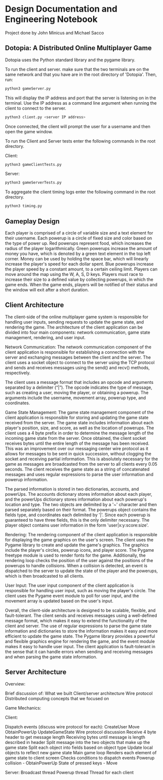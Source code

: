 # Design Documentation and Engineering Notebook

Project done by John Minicus and Michael Sacco

## Dotopia: A Distributed Online Multiplayer Game

Dotopia uses the Python standard library and the pygame library.

To run the client and server. make sure that the two terminals are on the same network and that you have are in the root directory of 'Dotopia'. Then, run:

```bash
python3 gameServer.py
```

This will display the IP address and port that the server is listening on in the terminal. Use the IP address as a command line argument when running the client to connect to the server.

```bash
python3 client.py <server IP address>
```

Once connected, the client will prompt the user for a username and then open the game window.

To run the Client and Server tests enter the following commands in the root directory.

Client:
```bash
python3 gameClientTests.py
```

Server:
```bash
python3 gameServerTests.py
```

To aggregate the client timing logs enter the following command in the root directory.

```bash
python3 timing.py
```

## Gameplay Design

Each player is comprised of a circle of variable size and a text element for their username. Each powerup is a circle of fixed size and color based on the type of power up. Red powerups represent food, which increases the radius of the player logarithmically. Green powerups increase the amount of money you have, which is denoted by a green text element in the top left corner. Money can be used by holding the space bar, which will linearly increase the player's speed for each dollar spent. Blue powerups increase the player speed by a constant amount, to a certain ceiling limit. Players can move around the map using the W, A, S, D keys. Players must race to increase their size to a defined value by collecting powerups, in which the game ends. When the game ends, players will be notified of their status and the window will exit after a short duration.

## Client Architecture

The client-side of the online multiplayer game system is responsible for handling user inputs, sending requests to update the game state, and rendering the game. The architecture of the client application can be divided into four main components: network communication, game state management, rendering, and user input.

Network Communication:
The network communication component of the client application is responsible for establishing a connection with the server and exchanging messages between the client and the server. The client uses a socket object to connect to the server using the TCP protocol and sends and receives messages using the send() and recv() methods, respectively.

The client uses a message format that includes an opcode and arguments separated by a delimiter (“|”). The opcode indicates the type of message, such as creating a user, moving the player, or obtaining a powerup. The arguments include the username, movement array, powerup type, and coordinates.

Game State Management:
The game state management component of the client application is responsible for storing and updating the game state received from the server. The game state includes information about each player's position, size, and score, as well as the location of powerups. The client uses a 4 byte prefix in order to determine the message length of the incoming game state from the server. Once obtained, the client socket receives bytes until the entire length of the message has been received. This was an improvement over our messaging center wire protocol as it allows for messages to be sent in quick succession, without clogging the socket and receiving partial information. This is absolutely necessary for the game as messages are broadcasted from the server to all clients every 0.05 seconds. The client receives the game state as a string of concatenated messages and uses regular expressions to parse the user information and powerup information.

The parsed information is stored in two dictionaries, accounts, and powerUps. The accounts dictionary stores information about each player, and the powerUps dictionary stores information about each powerup's location and type. The two objects are delimited by a '~' character and then parsed separately based on their format. The powerups object contains the fields type, and coordinates each delimited by '|'. Since each powerup is guaranteed to have three fields, this is the only delimiter necessary. The player object contains user information in the form 'user|x:y:score:size'.

Rendering:
The rendering component of the client application is responsible for displaying the game graphics on the user's screen. The client uses the Pygame library to create and update the game's graphics. The graphics include the player's circles, powerup icons, and player score. The Pygame freetype module is used to render fonts for the game. Additionally, the rendering loop checks the position of the user against the positions of the powerups to handle collisions. When a collision is detected, an event is dispatched to the server to update the state of the player and the powerups, which is then broadcasted to all clients.

User Input:
The user input component of the client application is responsible for handling user input, such as moving the player's circle. The client uses the Pygame event module to poll for user input, and the movement array is updated based on the user's input.

Overall, the client-side architecture is designed to be scalable, flexible, and fault-tolerant. The client sends and receives messages using a well-defined message format, which makes it easy to extend the functionality of the client and server. The use of regular expressions to parse the game state information and dictionaries to store the information makes it easy and more efficient to update the game state. The Pygame library provides a powerful and flexible graphics engine for rendering the game, and the event module makes it easy to handle user input. The client application is fault-tolerant in the sense that it can handle errors when sending and receiving messages and when parsing the game state information.

## Server Architecture
Overview:

Brief discussion of:
What we built
Client/server architecture
Wire protocol
Distributed computing concepts that we focused on

Game Mechanics:

Client:

Dispatch events (discuss wire protocol for each):
CreateUser
Move
ObtainPowerUp
UpdateGameState
Wire protocol discussion
Receive 4 byte header to get message length
Receiving bytes until message is length described in header
Split message into the two objects that make up the game state
Split each object into fields based on object type
Update local objects to reflect new game state
Main game loop
Renders each element of game state to client screen
Checks conditions to dispatch events
Powerup collision - ObtainPowerUp
State of pressed keys - Move

Server:
Broadcast thread
Powerup thread
Thread for each client
